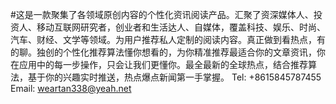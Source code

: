 #这是一款聚集了各领域原创内容的个性化资讯阅读产品。汇聚了资深媒体人、投资人、移动互联网研究者，创业者和生活达人、自媒体，覆盖科技、娱乐、时尚、汽车、财经、文学等领域。为用户推荐私人定制的阅读内容。真正做到看热点，有的聊。独创的个性化推荐算法懂你想看的，为你精准推荐最适合你的文章资讯，你在应用中的每一步操作，只会让我们更懂你。最全最新的全球热点，结合推荐算法，基于你的兴趣实时推送，热点爆点新闻第一手掌握。
Tel: +8615845787455
Email: weartan338@yeah.net
